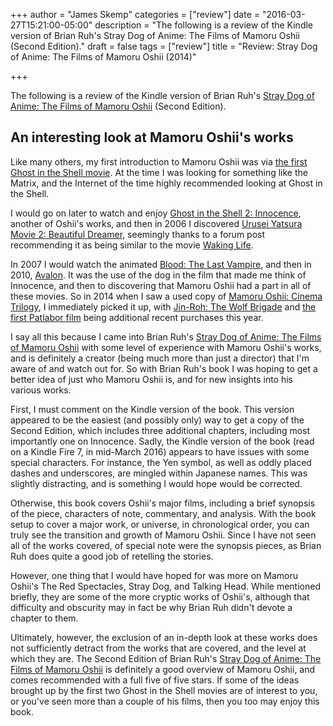 +++
author = "James Skemp"
categories = ["review"]
date = "2016-03-27T15:21:00-05:00"
description = "The following is a review of the Kindle version of Brian Ruh's Stray Dog of Anime: The Films of Mamoru Oshii (Second Edition)."
draft = false
tags = ["review"]
title = "Review: Stray Dog of Anime: The Films of Mamoru Oshii (2014)"

+++

The following is a review of the Kindle version of Brian Ruh's [Stray Dog of Anime: The Films of Mamoru Oshii][1] (Second Edition).

## An interesting look at Mamoru Oshii's works

Like many others, my first introduction to Mamoru Oshii was via [the first Ghost in the Shell movie][gits1]. At the time I was looking for something like the Matrix, and the Internet of the time highly recommended looking at Ghost in the Shell.

I would go on later to watch and enjoy [Ghost in the Shell 2: Innocence][gits2], another of Oshii's works, and then in 2006 I discovered [Urusei Yatsura Movie 2: Beautiful Dreamer][2], seemingly thanks to a forum post recommending it as being similar to the movie [Waking Life][wltranscript].

In 2007 I would watch the animated [Blood: The Last Vampire][6], and then in 2010, [Avalon][avalon]. It was the use of the dog in the film that made me think of Innocence, and then to discovering that Mamoru Oshii had a part in all of these movies. So in 2014 when I saw a used copy of [Mamoru Oshii: Cinema Trilogy][3], I immediately picked it up, with [Jin-Roh: The Wolf Brigade][4] and [the first Patlabor film][5] being additional recent purchases this year.

I say all this because I came into Brian Ruh's [Stray Dog of Anime: The Films of Mamoru Oshii][1] with some level of experience with Mamoru Oshii's works, and is definitely a creator (being much more than just a director) that I'm aware of and watch out for. So with Brian Ruh's book I was hoping to get a better idea of just who Mamoru Oshii is, and for new insights into his various works.

First, I must comment on the Kindle version of the book. This version appeared to be the easiest (and possibly only) way to get a copy of the Second Edition, which includes three additional chapters, including most importantly one on Innocence. Sadly, the Kindle version of the book (read on a Kindle Fire 7, in mid-March 2016) appears to have issues with some special characters. For instance, the Yen symbol, as well as oddly placed dashes and underscores, are mingled within Japanese names. This was slightly distracting, and is something I would hope would be corrected.

Otherwise, this book covers Oshii's major films, including a brief synopsis of the piece, characters of note, commentary, and analysis. With the book setup to cover a major work, or universe, in chronological order, you can truly see the transition and growth of Mamoru Oshii. Since I have not seen all of the works covered, of special note were the synopsis pieces, as Brian Ruh does quite a good job of retelling the stories.

However, one thing that I would have hoped for was more on Mamoru Oshii's The Red Spectacles, Stray Dog, and Talking Head. While mentioned briefly, they are some of the more cryptic works of Oshii's, although that difficulty and obscurity may in fact be why Brian Ruh didn't devote a chapter to them.

Ultimately, however, the exclusion of an in-depth look at these works does not sufficiently detract from the works that are covered, and the level at which they are. The Second Edition of Brian Ruh's [Stray Dog of Anime: The Films of Mamoru Oshii][1] is definitely a good overview of Mamoru Oshii, and comes recommended with a full five of five stars. If some of the ideas brought up by the first two Ghost in the Shell movies are of interest to you, or you've seen more than a couple of his films, then you too may enjoy this book.

[1]: http://amzn.to/1UVnQcW
[gits1]: http://amzn.to/1TcTFhx
[gits2]: http://amzn.to/1UVoreC
[2]: http://amzn.to/1q9TesV
[wltranscript]: http://wakinglifemovie.net/
[avalon]: http://amzn.to/1XWLAg9
[3]: http://amzn.to/22FH0ti
[4]: http://amzn.to/22FHdgd
[5]: http://amzn.to/1Ryd0HF
[6]: http://amzn.to/1VPdtIo
